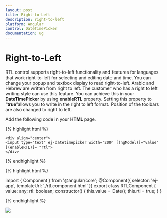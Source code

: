 ```yaml
---
layout: post
title: Right-to-Left
description: right-to-left
platform: Angular
control: DateTimePicker
documentation: ug
---
```


# Right-to-Left

RTL control supports right-to-left functionality and features for languages that work right-to-left for selecting and editing date and time. You can change your popup and textbox display to read right-to-left. Arabic and Hebrew are written from right to left. The customer who has a right to left writing style can use this feature. You can achieve this in your **DateTimePicker** by using **enableRTL** property. Setting this property to “**true**”allows you to write in the right to left format. Position of the toolbars are also changed to right to left.

Add the following code in your **HTML** page.

{% highlight html %}
  
    <div align="center">
    <input type="text" ej-datetimepicker width='200' [(ngModel)]="value" [(enableRTL)]= "rtl">
    </div>

{% endhighlight %}


{% highlight html %}

import { Component } from '@angular/core';
@Component({
    selector: 'ej-app',
    templateUrl: './rtl.component.html'
})
export class RTLComponent {
    value: any;
    rtl: boolean;
    constructor() {
        this.value = Date();
        this.rtl = true;
    }
}

{% endhighlight %}
  
![](/js/DateTimePicker/Right-to-Left_images/Right-to-Left_img1.png)

